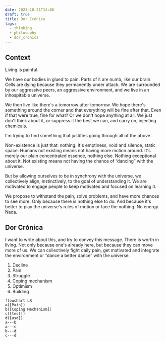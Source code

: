 ```yaml
---
date: 2023-10-21T13:08
draft: true
title: Dor Crónica
tags:
  - thinking
  - philosophy
  - dor_cronica
---
```


## Context

Living is painful.

We have our bodies in glued to pain. Parts of it are numb, like our brain. Cells are dying because they permanently under attack. We are surrounded by our aggressive peers, an aggressive environment, and we live in an inhospitable universe.

We then live like there's a tomorrow after tomorrow. We hope there's something around the corner and that everything will be fine after that. Even if that were true, fine for what? Or we don't hope anything at all. We just don't think about it, or suppress it the best we can, and carry on, injecting chemicals.

I'm trying to find something that justifies going through all of the above. 

Non-existence is just that: nothing. It's emptiness, void and silence, static space. Humans not existing means not having more motion around. It's merely our plain concentrated essence, nothing else. Nothing exceptional about it. Not existing means not having the chance of “dancing” with the universe.

But by allowing ourselves to be in synchrony with the universe, we collectively align, instinctively, to the goal of understanding it. We are motivated to engage people to keep motivated and focused on learning it. 

We propose to withstand the pain, solve problems, and have more chances to see more. Only because there is nothing else to do. And because it's better to play the universe's rules of motion or face the nothing. No energy. Nada.

## Dor Crónica

I want to write about this, and try to convey this message. There is worth in living. Not only because one's already here, but because they can move more of us. We can collectively fight daily pain, get motivated and integrate the environment or “dance a better dance” with the universe.

1. Decline
2. Pain
3. Struggle
4. Coping mechanism
6. Optimism
7. Building

```mermaid
flowchart LR
a([Pain])
b([Coping Mechanism])
c([test])
d([asd])
a---b
a---c
b---d
c---d
```
